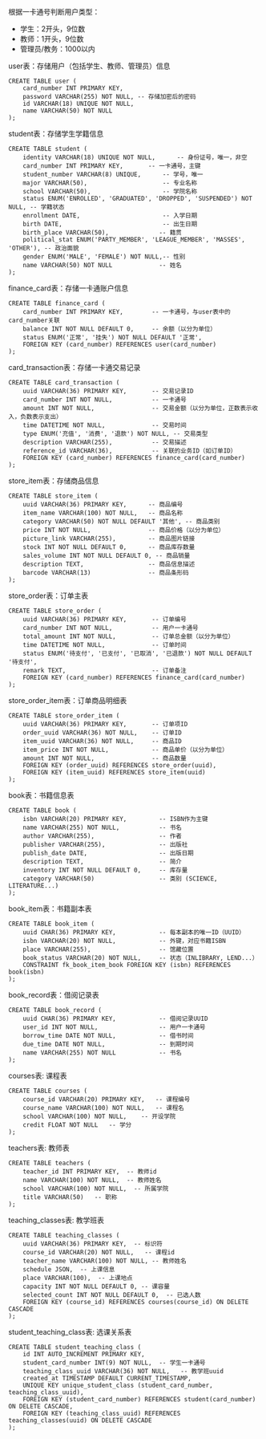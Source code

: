 根据一卡通号判断用户类型：
- 学生：2开头，9位数
- 教师：1开头，9位数
- 管理员/教务：1000以内

user表：存储用户（包括学生、教师、管理员）信息

    CREATE TABLE user (
        card_number INT PRIMARY KEY,
        password VARCHAR(255) NOT NULL, -- 存储加密后的密码
        id VARCHAR(18) UNIQUE NOT NULL,
        name VARCHAR(50) NOT NULL
    );

student表：存储学生学籍信息

    CREATE TABLE student (
        identity VARCHAR(18) UNIQUE NOT NULL,      -- 身份证号，唯一，非空
        card_number INT PRIMARY KEY,       -- 一卡通号，主键
        student_number VARCHAR(8) UNIQUE,      -- 学号，唯一
        major VARCHAR(50),                     -- 专业名称
        school VARCHAR(50),                    -- 学院名称
        status ENUM('ENROLLED', 'GRADUATED', 'DROPPED', 'SUSPENDED') NOT NULL, -- 学籍状态
        enrollment DATE,                       -- 入学日期
        birth DATE,                            -- 出生日期
        birth_place VARCHAR(50),              -- 籍贯
        political_stat ENUM('PARTY_MEMBER', 'LEAGUE_MEMBER', 'MASSES', 'OTHER'), -- 政治面貌
        gender ENUM('MALE', 'FEMALE') NOT NULL,-- 性别
        name VARCHAR(50) NOT NULL             -- 姓名
    );

finance_card表：存储一卡通账户信息

    CREATE TABLE finance_card (
        card_number INT PRIMARY KEY,        -- 一卡通号，与user表中的card_number关联
        balance INT NOT NULL DEFAULT 0,     -- 余额（以分为单位）
        status ENUM('正常', '挂失') NOT NULL DEFAULT '正常',
        FOREIGN KEY (card_number) REFERENCES user(card_number)
    );

card_transaction表：存储一卡通交易记录

    CREATE TABLE card_transaction (
        uuid VARCHAR(36) PRIMARY KEY,       -- 交易记录ID
        card_number INT NOT NULL,           -- 一卡通号
        amount INT NOT NULL,                -- 交易金额（以分为单位，正数表示收入，负数表示支出）
        time DATETIME NOT NULL,             -- 交易时间
        type ENUM('充值', '消费', '退款') NOT NULL, -- 交易类型
        description VARCHAR(255),           -- 交易描述
        reference_id VARCHAR(36),           -- 关联的业务ID（如订单ID）
        FOREIGN KEY (card_number) REFERENCES finance_card(card_number)
    );

store_item表：存储商品信息

    CREATE TABLE store_item (
        uuid VARCHAR(36) PRIMARY KEY,      -- 商品编号
        item_name VARCHAR(100) NOT NULL,   -- 商品名称
        category VARCHAR(50) NOT NULL DEFAULT '其他', -- 商品类别
        price INT NOT NULL,                -- 商品价格（以分为单位）
        picture_link VARCHAR(255),         -- 商品图片链接
        stock INT NOT NULL DEFAULT 0,      -- 商品库存数量
        sales_volume INT NOT NULL DEFAULT 0, -- 商品销量
        description TEXT,                  -- 商品信息描述
        barcode VARCHAR(13)                -- 商品条形码
    );

store_order表：订单主表

    CREATE TABLE store_order (
        uuid VARCHAR(36) PRIMARY KEY,       -- 订单编号
        card_number INT NOT NULL,           -- 用户一卡通号
        total_amount INT NOT NULL,          -- 订单总金额（以分为单位）
        time DATETIME NOT NULL,             -- 订单时间
        status ENUM('待支付', '已支付', '已取消', '已退款') NOT NULL DEFAULT '待支付',
        remark TEXT,                        -- 订单备注
        FOREIGN KEY (card_number) REFERENCES finance_card(card_number)
    );

store_order_item表：订单商品明细表

    CREATE TABLE store_order_item (
        uuid VARCHAR(36) PRIMARY KEY,       -- 订单项ID
        order_uuid VARCHAR(36) NOT NULL,    -- 订单ID
        item_uuid VARCHAR(36) NOT NULL,     -- 商品ID
        item_price INT NOT NULL,            -- 商品单价（以分为单位）
        amount INT NOT NULL,                -- 商品数量
        FOREIGN KEY (order_uuid) REFERENCES store_order(uuid),
        FOREIGN KEY (item_uuid) REFERENCES store_item(uuid)
    );

book表：书籍信息表

    CREATE TABLE book (
        isbn VARCHAR(20) PRIMARY KEY,         -- ISBN作为主键
        name VARCHAR(255) NOT NULL,           -- 书名
        author VARCHAR(255),                  -- 作者
        publisher VARCHAR(255),               -- 出版社
        publish_date DATE,                    -- 出版日期
        description TEXT,                     -- 简介
        inventory INT NOT NULL DEFAULT 0,     -- 库存量
        category VARCHAR(50)                  -- 类别 (SCIENCE, LITERATURE...)
    );

book_item表：书籍副本表

    CREATE TABLE book_item (
        uuid CHAR(36) PRIMARY KEY,            -- 每本副本的唯一ID（UUID）
        isbn VARCHAR(20) NOT NULL,            -- 外键，对应书籍ISBN
        place VARCHAR(255),                   -- 馆藏位置
        book_status VARCHAR(20) NOT NULL,     -- 状态（INLIBRARY, LEND...）
        CONSTRAINT fk_book_item_book FOREIGN KEY (isbn) REFERENCES book(isbn)
    );

book_record表：借阅记录表

    CREATE TABLE book_record (
        uuid CHAR(36) PRIMARY KEY,            -- 借阅记录UUID
        user_id INT NOT NULL,                 -- 用户一卡通号
        borrow_time DATE NOT NULL,            -- 借书时间
        due_time DATE NOT NULL,               -- 到期时间
        name VARCHAR(255) NOT NULL            -- 书名
    );

courses表: 课程表

    CREATE TABLE courses (
        course_id VARCHAR(20) PRIMARY KEY,   -- 课程编号
        course_name VARCHAR(100) NOT NULL,   -- 课程名
        school VARCHAR(100) NOT NULL,    -- 开设学院
        credit FLOAT NOT NULL   -- 学分
    );

teachers表: 教师表

    CREATE TABLE teachers (
        teacher_id INT PRIMARY KEY,  -- 教师id
        name VARCHAR(100) NOT NULL,  -- 教师姓名
        school VARCHAR(100) NOT NULL,  -- 所属学院
        title VARCHAR(50)   -- 职称
    );

teaching_classes表: 教学班表

    CREATE TABLE teaching_classes (
        uuid VARCHAR(36) PRIMARY KEY,  -- 标识符
        course_id VARCHAR(20) NOT NULL,   -- 课程id
        teacher_name VARCHAR(100) NOT NULL, -- 教师姓名
        schedule JSON,  -- 上课信息
        place VARCHAR(100),  -- 上课地点
        capacity INT NOT NULL DEFAULT 0, -- 课容量
        selected_count INT NOT NULL DEFAULT 0,  -- 已选人数
        FOREIGN KEY (course_id) REFERENCES courses(course_id) ON DELETE CASCADE
    );

student_teaching_class表: 选课关系表

    CREATE TABLE student_teaching_class (
        id INT AUTO_INCREMENT PRIMARY KEY,  
        student_card_number INT(9) NOT NULL,  -- 学生一卡通号
        teaching_class_uuid VARCHAR(36) NOT NULL,   -- 教学班uuid
        created_at TIMESTAMP DEFAULT CURRENT_TIMESTAMP,
        UNIQUE KEY unique_student_class (student_card_number, teaching_class_uuid),
        FOREIGN KEY (student_card_number) REFERENCES student(card_number) ON DELETE CASCADE,
        FOREIGN KEY (teaching_class_uuid) REFERENCES teaching_classes(uuid) ON DELETE CASCADE
    );
